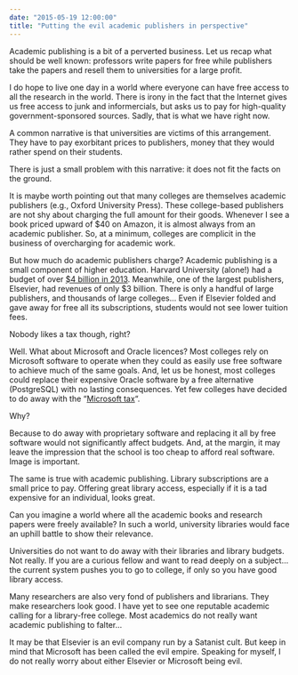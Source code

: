 ```yaml
---
date: "2015-05-19 12:00:00"
title: "Putting the evil academic publishers in perspective"
---
```




Academic publishing is a bit of a perverted business. Let us recap what should be well known: professors write papers for free while publishers take the papers and resell them to universities for a large profit.

I do hope to live one day in a world where everyone can have free access to all the research in the world. There is irony in the fact that the Internet gives us free access to junk and informercials, but asks us to pay for high-quality government-sponsored sources. Sadly, that is what we have right now.

A common narrative is that universities are victims of this arrangement. They have to pay exorbitant prices to publishers, money that they would rather spend on their students.

There is just a small problem with this narrative: it does not fit the facts on the ground.

It is maybe worth pointing out that many colleges are themselves academic publishers (e.g., Oxford University Press). These college-based publishers are not shy about charging the full amount for their goods. Whenever I see a book priced upward of $40 on Amazon, it is almost always from an academic publisher. So, at a minimum, colleges are complicit in the business of overcharging for academic work.

But how much do academic publishers charge? Academic publishing is a small component of higher education. Harvard University (alone!) had a budget of over [$4 billion in 2013](http://www.bostonglobe.com/business/2013/11/09/harvard-operating-deficit-rises-million/Ek9Usxk19Ih9bZ3znXV3EI/story.html#). Meanwhile, one of the largest publishers, Elsevier, had revenues of only $3 billion. There is only a handful of large publishers, and thousands of large colleges&hellip; Even if Elsevier folded and gave away for free all its subscriptions, students would not see lower tuition fees.

Nobody likes a tax though, right?

Well. What about Microsoft and Oracle licences? Most colleges rely on Microsoft software to operate when they could as easily use free software to achieve much of the same goals. And, let us be honest, most colleges could replace their expensive Oracle software by a free alternative (PostgreSQL) with no lasting consequences. Yet few colleges have decided to do away with the &ldquo;[Microsoft tax](https://en.wikipedia.org/wiki/Bundling_of_Microsoft_Windows)&ldquo;.

Why?

Because to do away with proprietary software and replacing it all by free software would not significantly affect budgets. And, at the margin, it may leave the impression that the school is too cheap to afford real software. Image is important.

The same is true with academic publishing. Library subscriptions are a small price to pay. Offering great library access, especially if it is a tad expensive for an individual, looks great.

Can you imagine a world where all the academic books and research papers were freely available? In such a world, university libraries would face an uphill battle to show their relevance.

Universities do not want to do away with their libraries and library budgets. Not really. If you are a curious fellow and want to read deeply on a subject&hellip; the current system pushes you to go to college, if only so you have good library access.

Many researchers are also very fond of publishers and librarians. They make researchers look good. I have yet to see one reputable academic calling for a library-free college. Most academics do not really want academic publishing to falter&hellip;

It may be that Elsevier is an evil company run by a Satanist cult. But keep in mind that Microsoft has been called the evil empire. Speaking for myself, I do not really worry about either Elsevier or Microsoft being evil.

